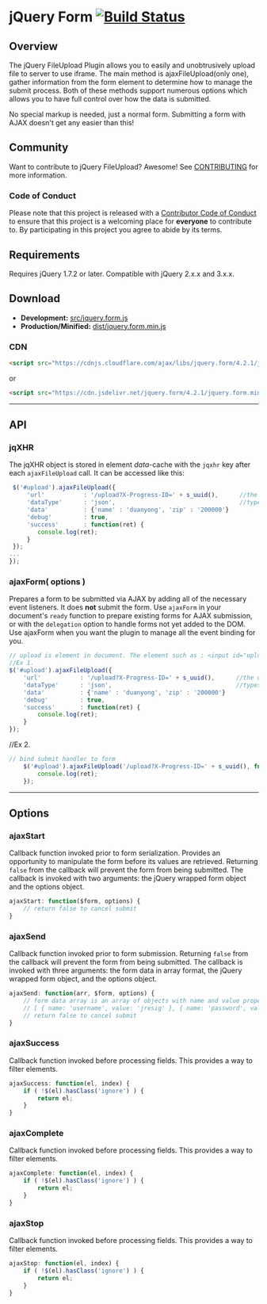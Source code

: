 # jQuery Form [![Build Status](https://travis-ci.org/jquery-form/form.svg?branch=master)](https://travis-ci.org/jquery-form/form)

## Overview
The jQuery FileUpload Plugin allows you to easily and unobtrusively upload file to server to use iframe. The main method is ajaxFileUpload(only one), gather information from the form element to determine how to manage the submit process. Both of these methods support numerous options which allows you to have full control over how the data is submitted.

No special markup is needed, just a normal form. Submitting a form with AJAX doesn't get any easier than this!

## Community
Want to contribute to jQuery FileUpload? Awesome! See [CONTRIBUTING](CONTRIBUTING.md) for more information.

### Code of Conduct
Please note that this project is released with a [Contributor Code of Conduct](CODE_OF_CONDUCT.md) to ensure that this project is a welcoming place for **everyone** to contribute to. By participating in this project you agree to abide by its terms.

## Requirements
Requires jQuery 1.7.2 or later. Compatible with jQuery 2.x.x and 3.x.x.

## Download
* **Development:** [src/jquery.form.js
](https://github.com/jquery-form/form/blob/master/src/jquery.form.js)
* **Production/Minified:** [dist/jquery.form.min.js
](https://github.com/jquery-form/form/blob/master/dist/jquery.form.min.js)

### CDN
```html
<script src="https://cdnjs.cloudflare.com/ajax/libs/jquery.form/4.2.1/jquery.form.min.js" integrity="sha384-tIwI8+qJdZBtYYCKwRkjxBGQVZS3gGozr3CtI+5JF/oL1JmPEHzCEnIKbDbLTCer" crossorigin="anonymous"></script>
```
or
```html
<script src="https://cdn.jsdelivr.net/jquery.form/4.2.1/jquery.form.min.js" integrity="sha384-tIwI8+qJdZBtYYCKwRkjxBGQVZS3gGozr3CtI+5JF/oL1JmPEHzCEnIKbDbLTCer" crossorigin="anonymous"></script>
```

---

## API

### jqXHR
The jqXHR object is stored in element <em>data</em>-cache with the <code>jqxhr</code> key after each <code>ajaxFileUpload</code>
call. It can be accessed like this:

````javascript
 $('#upload').ajaxFileUpload({
     'url'           : '/upload?X-Progress-ID=' + s_uuid(),      //the upload url on server
     'dataType'      : 'json',                                   //types: json(default)，text，xml，html, scritp,jsonp
     'data'          : {'name' : 'duanyong', 'zip' : '200000'}
     'debug'         : true,
     'success'       : function(ret) {
        console.log(ret);
     }
 });
...
});
````

### ajaxForm( options )
Prepares a form to be submitted via AJAX by adding all of the necessary event listeners. It does **not** submit the form. Use `ajaxForm` in your document's `ready` function to prepare existing forms for AJAX submission, or with the `delegation` option to handle forms not yet added to the DOM.  
Use ajaxForm when you want the plugin to manage all the event binding for you.

````javascript
// upload is element in document. The element such as : <input id="upload" type="file" name="file" />
//Ex 1.
$('#upload').ajaxFileUpload({
    'url'           : '/upload?X-Progress-ID=' + s_uuid(),      //the upload url on server
    'dataType'      : 'json',                                   //types: json(default)，text，xml，html, scritp,jsonp
    'data'          : {'name' : 'duanyong', 'zip' : '200000'}
    'debug'         : true,
    'success'       : function(ret) {
        console.log(ret);
    }
});
````

//Ex 2.
````javascript
// bind submit handler to form
    $('#upload').ajaxFileUpload('/upload?X-Progress-ID=' + s_uuid(), function(ret) {
        console.log(ret);
    });
````


---

## Options

### ajaxStart
Callback function invoked prior to form serialization. Provides an opportunity to manipulate the form before its values are retrieved. Returning `false` from the callback will prevent the form from being submitted. The callback is invoked with two arguments: the jQuery wrapped form object and the options object.

````javascript
ajaxStart: function($form, options) {
    // return false to cancel submit
}
````

### ajaxSend
Callback function invoked prior to form submission. Returning `false` from the callback will prevent the form from being submitted. The callback is invoked with three arguments: the form data in array format, the jQuery wrapped form object, and the options object.

````javascript
ajaxSend: function(arr, $form, options) {
    // form data array is an array of objects with name and value properties
    // [ { name: 'username', value: 'jresig' }, { name: 'password', value: 'secret' } ]
    // return false to cancel submit
}
````

### ajaxSuccess
Callback function invoked before processing fields. This provides a way to filter elements.

````javascript
ajaxSuccess: function(el, index) {
	if ( !$(el).hasClass('ignore') ) {
		return el;
	}
}
````

### ajaxComplete
Callback function invoked before processing fields. This provides a way to filter elements.

````javascript
ajaxComplete: function(el, index) {
	if ( !$(el).hasClass('ignore') ) {
		return el;
	}
}
````

### ajaxStop
Callback function invoked before processing fields. This provides a way to filter elements.

````javascript
ajaxStop: function(el, index) {
	if ( !$(el).hasClass('ignore') ) {
		return el;
	}
}
````
